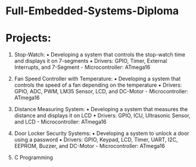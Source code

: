 # Full-Embedded-Systems-Diploma
 
# Projects:
1. Stop-Watch:
▪ Developing a system that controls the stop-watch time and displays it on 7-segments
▪ Drivers: GPIO, Timer, External Interrupts, and 7-Segment - Microcontroller: ATmega16

2. Fan Speed Controller with Temperature:
▪ Developing a system that controls the speed of a fan depending on the temperature
▪ Drivers: GPIO, ADC, PWM, LM35 Sensor, LCD, and DC-Motor - Microcontroller: ATmega16

3. Distance Measuring System:
▪ Developing a system that measures the distance and displays it on LCD
▪ Drivers: GPIO, ICU, Ultrasonic Sensor, and LCD - Microcontroller: ATmega16

4. Door Locker Security Systems:
▪ Developing a system to unlock a door using a password
▪ Drivers: GPIO, Keypad, LCD, Timer, UART, I2C, EEPROM, Buzzer, and DC-Motor - Microcontroller: ATmega16

5. C Programming

